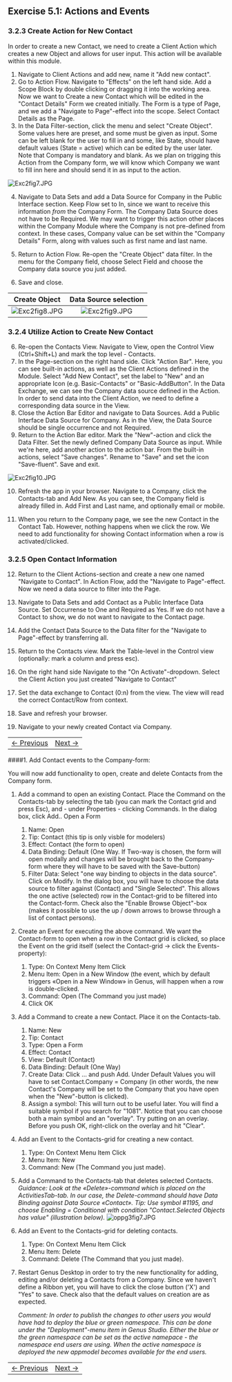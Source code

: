 ## Exercise 5.1: Actions and Events





### 3.2.3 Create Action for New Contact
In order to create a new Contact, we need to create a Client Action which creates a new Object and allows for user input. This action will be available within this module.

1. Navigate to Client Actions and add new, name it "Add new contact".
2. Go to Action Flow. Navigate to "Effects" on the left hand side. Add a Scope Block by double clicking or dragging it into the working area.
Now we want to Create a new Contact which will be edited in the "Contact Details" Form we created initially. The Form is a type of Page, and we add a "Navigate to Page"-effect into the scope. Select Contact Details as the Page.
3. In the Data Filter-section, click the menu and select "Create Object". Some values here are preset, and some must be given as input. Some can be left blank for the user to fill in and some, like State, should have default values (State = active) which can be edited by the user later. Note that Company is mandatory and blank. As we plan on trigging this Action from the Company form, we will know which Company we want to fill inn here and should send it in as input to the action.

  ![Exc2fig7.JPG](media/Exc2fig7.JPG)


4. Navigate to Data Sets and add a Data Source for Company in the Public Interface section. Keep Flow set to In, since we want to receive this information *from* the Company Form. The Company Data Source does not have to be Required. We may want to trigger this action other places within the Company Module where the Company is not pre-defined from context. In these cases, Company value can be set within the "Company Details" Form, along with values such as first name and last name.

5. Return to Action Flow. Re-open the "Create Object" data filter. In the menu for the Company field, choose Select Field and choose the Company data source you just added.

6. Save and close.

  Create Object           |  Data Source selection
  :-------------------------:|:-------------------------:
  ![Exc2fig8.JPG](media/Exc2fig8.JPG)  | ![Exc2fig9.JPG](media/Exc2fig9.JPG)


<!-- <p float="left">
  <img src="media/Exc2fig8.JPG" width="300" />
  <img src="media/Exc2fig9.JPG" width="200" />
</p> -->

### 3.2.4 Utilize Action to Create New Contact

6. Re-open the Contacts View. Navigate to View, open the Control View (Ctrl+Shift+L) and mark the top level - Contacts.
7. In the Page-section on the right hand side. Click "Action Bar". Here, you can see built-in actions, as well as the Client Actions defined in the Module. Select "Add New Contact", set the label to "New" and an appropriate Icon (e.g. Basic-Contacts" or "Basic-AddButton". In the Data Exchange, we can see the Company data source defined in the Action. In order to send data into the Client Action, we need to define a corresponding data source in the View.
8. Close the Action Bar Editor and navigate to Data Sources. Add a Public Interface Data Source for Company. As in the View, the Data Source should be single occurrence and not Required.
9. Return to the Action Bar editor. Mark the "New"-action and click the Data Filter. Set the newly defined Company Data Source as input. While we're here, add another action to the action bar. From the built-in actions, select "Save changes". Rename to "Save" and set the icon "Save-fluent". Save and exit.

  ![Exc2fig10.JPG](media/Exc2fig10.JPG)

10. Refresh the app in your browser. Navigate to a Company, click the Contacts-tab and Add New. As you can see, the Company field is already filled in. Add First and Last name, and optionally email or mobile.

11. When you return to the Company page, we see the new Contact in the Contact Tab. However, nothing happens when we click the row. We need to add functionality for showing Contact information when a row is activated/clicked.


### 3.2.5 Open Contact Information
12. Return to the Client Actions-section and create a new one named "Navigate to Contact". In Action Flow, add the "Navigate to Page"-effect. Now we need a data source to filter into the Page.

13. Navigate to Data Sets and add Contact as a Public Interface Data Source. Set Occurrense to One and Required as Yes. If we do not have a Contact to show, we do not want to navigate to the Contact page.

14. Add the Contact Data Source to the Data filter for the "Navigate to Page"-effect by transferring all.

15. Return to the Contacts view. Mark the Table-level in the Control view (optionally: mark a column and press esc).

16. On the right hand side Navigate to the "On Activate"-dropdown. Select the Client Action you just created "Navigate to Contact"

17. Set the data exchange to Contact (0:n) from the view. The view will read the correct Contact/Row from context.

18. Save and refresh your browser.
19. Navigate to your newly created Contact via Company.



<table>
   <tr><td><a href="exercise-03-1.md"><- Previous</a></td><td align="right"><a href="exercise-04.md">Next -></a></td></tr>
</table>



####1. Add Contact events to the Company-form:

You will now add functionality to open, create and delete Contacts from the Company form.
1. Add a command to open an existing Contact. Place the Command on the Contacts-tab by selecting the tab (you can mark the Contact grid and press Esc), and - under Properties - clicking Commands. In the dialog box, click Add.. Open a Form
   1. Name: Open
   2. Tip: Contact (this tip is only visble for modelers)
   3. Effect: Contact (the form to open)
   4. Data Binding: Default (One Way. If Two-way is chosen, the form will open modally and changes will be brought back to the Company-form where they will have to be saved with the Save-button)
   5. Filter Data: Select "one way binding to objects in the data source". Click on Modify. In the dialog box, you will have to choose the data source to filter against (Contact) and "Single Selected". This allows the one active (selected) row in the Contact-grid to be filtered into the Contact-form. Check also the "Enable Browse Object"-box (makes it possible to use the up / down arrows to browse through a list of contact persons).
2. Create an Event for executing the above command. We want the Contact-form to open when a row in the Contact grid is clicked, so place the Event on the grid itself (select the Contact-grid -> click the Events-property):
   1. Type: On Context Meny Item Click
   2. Menu Item: Open in a New Window (the event, which by default triggers «Open in a New Window» in Genus, will happen when a row is double-clicked.
   3. Command: Open (The Command you just made)
   4. Click OK
3. Add a Command to create a new Contact. Place it on the Contacts-tab.
   1. Name: New
   2. Tip: Contact
   3. Type: Open a Form
   4. Effect: Contact
   5. View: Default (Contact)
   6. Data Binding: Default (One Way)
   7. Create Data: Click … and push Add. Under Default Values you will have to set Contact.Company = Company (in other words, the new Contact's Company will be set to the Company that you have open when the "New"-button is clicked).
   8. Assign a symbol: This will turn out to be useful later. You will find a suitable symbol if you search for "1081". Notice that you can choose both a main symbol and an "overlay". Try putting on an overlay. Before you push OK, right-click on the overlay and hit "Clear".
4. Add an Event to the Contacts-grid for creating a new contact.
   1. Type: On Context Menu Item Click
   2. Menu Item: New
   3. Command: New (The Command you just made).
5. Add a Command to the Contacts-tab that deletes selected Contacts.
  *Guidance: Look at the «Delete»-command which is placed on the ActivitiesTab-tab. In our case, the Delete-command should have Data Binding against Data Source «Contact». Tip: Use symbol #1195, and choose Enabling = Conditional with condition "Contact.Selected Objects has value" (illustration below).*
![oppg3fig7.JPG](media/oppg3fig7.JPG)

6. Add an Event to the Contacts-grid for deleting contacts.
   1. Type: On Context Menu Item Click
   2. Menu Item: Delete
   3. Command: Delete (The Command that you just made).
7. Restart Genus Desktop in order to try the new functionality for adding, editing and/or deleting a Contacts from a Company. Since we haven't define a Ribbon yet, you will have to click the close button ('X') and "Yes" to save. Check also that the default values on creation are as expected.

   *Comment: In order to publish the changes to other users you would have had to deploy the blue or green namespace. This can be done under the "Deployment"-menu item in Genus Studio. Either the blue or the green namespace can be set as the active namepace - the namespace end users are using. When the active namespace is deployed the new appmodel becomes available for the end users.*

<table>
   <tr><td><a href="exercise-04.md"><- Previous</a></td><td align="right"><a href="exercise-05-2.md">Next -></a></td></tr>
</table>
